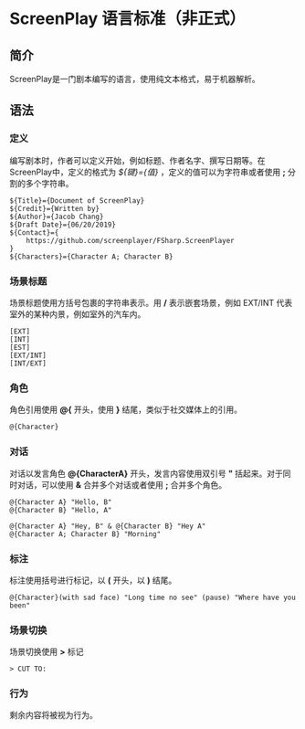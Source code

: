 # ScreenPlay 语言标准（非正式）

## 简介

ScreenPlay是一门剧本编写的语言，使用纯文本格式，易于机器解析。

## 语法

### 定义

编写剧本时，作者可以定义开始，例如标题、作者名字、撰写日期等。在ScreenPlay中，定义的格式为 *${键}={值}* ，定义的值可以为字符串或者使用 **;** 分割的多个字符串。

    ${Title}={Document of ScreenPlay}
    ${Credit}={Written by}
    ${Author}={Jacob Chang}
    ${Draft Date}={06/20/2019}
    ${Contact}={
        https://github.com/screenplayer/FSharp.ScreenPlayer
    }
    ${Characters}={Character A; Character B}

### 场景标题

场景标题使用方括号包裹的字符串表示。用 **/** 表示嵌套场景，例如 EXT/INT 代表室外的某种内景，例如室外的汽车内。

    [EXT]
    [INT]
    [EST]
    [EXT/INT]
    [INT/EXT]

### 角色

角色引用使用 **@{** 开头，使用 **}** 结尾，类似于社交媒体上的引用。

    @{Character}

### 对话

对话以发言角色 **@{CharacterA}** 开头，发言内容使用双引号 **"** 括起来。对于同时对话，可以使用 **&** 合并多个对话或者使用 **;** 合并多个角色。

    @{Character A} "Hello, B"
    @{Character B} "Hello, A"

    @{Character A} "Hey, B" & @{Character B} "Hey A"
    @{Character A; Character B} "Morning"

### 标注

标注使用括号进行标记，以 **(** 开头，以 **)** 结尾。

    @{Character}(with sad face) "Long time no see" (pause) "Where have you been"

### 场景切换

场景切换使用 **>** 标记

    > CUT TO:

### 行为

剩余内容将被视为行为。
